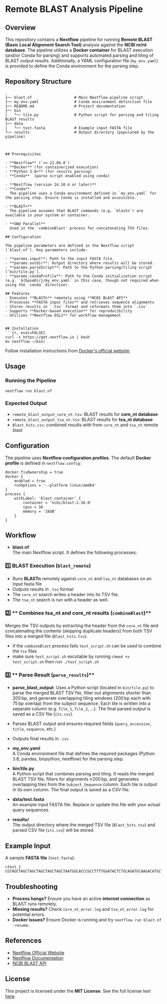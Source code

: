 
# Remote BLAST Analysis Pipeline

## Overview
This repository contains a **Nextflow** pipeline for running **Remote BLAST (Basic Local Alignment Search Tool)** analysis against the **NCBI nr/nt database**. The pipeline utilizes a **Docker container** for BLAST execution (and/or Conda for parsing) and supports automated parsing and tiling of BLAST output results. Additionally, a YAML configuration file (`my_env.yaml`) is provided to define the Conda environment for the parsing step.

## Repository Structure

```plaintext
.
├── blast.nf                   # Main Nextflow pipeline script
├── my_env.yaml                # Conda environment definition file
├── README.md                  # Project documentation
├── bin
│   └── tile.py                # Python script for parsing and tiling BLAST results
├── data
│   └── test.fasta             # Example input FASTA file
└── results                    # Output directory (populated by the pipeline)



## Prerequisites

- **Nextflow** (`>= 21.04.0`)
- **Docker** (for containerized execution)
- **Python 3.8+** (for results parsing)
- **Conda**  (parse script enabled using conda)

- **Nextflow (version 24.10.4 or later)**
- **Conda**  
  The pipeline uses a Conda environment defined in `my_env.yaml` for the parsing step. Ensure Conda is installed and accessible.

- **BLAST+**  
  The pipeline assumes that BLAST commands (e.g. `blastn`) are available in your system or container.

- **GNU Parallel**  
  Used in the `combineBlast` process for concatenating TSV files.

## Configuration

The pipeline parameters are defined in the Nextflow script (`blast.nf`). Key parameters include:

- **params.input**: Path to the input FASTA file.
- **params.outdir**: Output directory where results will be stored.
- **params.parseScript**: Path to the Python parsing/tiling script (`bin/tile.py`).
- **params.condaProfile**: Path to the Conda initialization script (e.g. `${baseDir}/my_env.yaml` in this case, though not required when using the `conda` directive).

## Features
- Executes **BLASTn** remotely using **NCBI BLAST API**
- Processes **FASTA input files** and retrieves sequence alignments
- Stores results in `.tsv` format and reformats them into `.csv`
- Supports **Docker-based execution** for reproducibility
- Utilizes **Nextflow DSL2** for workflow management


## Installation
```{r, eval=FALSE}
curl -s https://get.nextflow.io | bash
mv nextflow ~/bin/
```

Follow installation instructions from [Docker's official website](https://docs.docker.com/get-docker/).

## Usage
### Running the Pipeline
```{r, eval=FALSE}
nextflow run blast.nf 
```

### Expected Output
- `remote_blast_output_core_nt.tsv`: BLAST results for **core_nt database**
- `remote_blast_output_tsa_nt.tsv`: BLAST results for **tsa_nt database**
- `Blast_hits.csv`: combined results with from `core_nt` and `tsa_nt` remote blast

## Configuration
The pipeline uses **Nextflow configuration profiles**. The default **Docker profile** is defined in `nextflow.config`:
```{r, eval=FALSE}
docker.fixOwnership = true
docker {
    enabled = true
    runOptions = '--platform linux/amd64'
}
process {
    withLabel: 'blast_container' {
        container = 'ncbi/blast:2.16.0'
        cpus = 16
        memory = '16GB'
    }
}
```
  
## Workflow
- **blast.nf**  
The main Nextflow script. It defines the following processes:
### 1️⃣ **BLAST Execution (`blast_remote`)**
- Runs **BLASTn** remotely against `core_nt` and `tsa_nt` databases on an input fasta file
- Outputs results in `.tsv` format
- The `core_nt` search writes a header into its TSV file.
- The `tsa_nt` search is run with a header as well.

### 2️⃣ ** Combines tsa_nt and core_nt results  (`combineBlast`)** 
Merges the TSV outputs by extracting the header from the `core_nt` file and concatenating the contents (skipping duplicate headers) from both TSV files into a merged file (`Blast_hits.tsv`).
- if the `combineBlast` process fails `test_script.sh` can be used to combine the `tsv` files
- make sure `test_script.sh` excutable by running `chmod +x test_script.sh` then run `./test_script.sh`


### 3️⃣ ** Parse Result  (`parse_results`)**
- **parse_blast_output**: Uses a Python script (located in `bin/tile.py`) to parse the merged BLAST TSV file, filter out alignments shorter than 200 bp, and generate overlapping tiling windows (200 bp each with 75 bp overlap) from the subject sequence. Each tile is written into a separate column (e.g. `Tile_1`, `Tile_2`, …). The final parsed output is saved as a CSV file (`its.csv`).
- Parses BLAST output and ensures required fields (`query`, `accession`, `title`, `sequence`, etc.)
- Outputs final results in `.csv`

- **my_env.yaml**  
  A Conda environment file that defines the required packages (Python 3.8, pandas, biopython, nextflow) for the parsing step.

- **bin/tile.py**  
  A Python script that combines parsing and tiling. It reads the merged BLAST TSV file, filters for alignments ≥200 bp, and generates overlapping tiles from the `Subject_Sequence` column. Each tile is output in its own column. The final output is saved as a CSV file.

- **data/test.fasta**  
  An example input FASTA file. Replace or update this file with your actual query sequences.

- **results/**  
  The output directory where the merged TSV file (`Blast_hits.tsv`) and parsed CSV file (`its.csv`) will be stored.

## Example Input
A sample **FASTA file** (`test.fasta`):
```{r, eval=FALSE}
>test_1
CGTAGCTAGCTAGCTAGCTAGCTAGCTAATGGCACCCGCCTTTTGGATACTCTGCAGATGCAAGACATGCTCTAAACTCAGTCACCTGGATGCCGAGGGAATCAGAGTTTTTGGCCGCGAATGGAACAGAAACTCATCAACCTACAAACAACACCTCAGGATCCCCCCAGCCAAAGTATCAACTTCACGT
```

## Troubleshooting
- **Process hangs?** Ensure you have an active **internet connection** as BLAST runs remotely.
- **Missing results?** Check `core_nt_error.log` and `tsa_nt_error.log` for potential errors.
- **Docker issues?** Ensure Docker is running and try `nextflow run blast.nf -resume`.

## References
- [Nextflow Official Website](https://www.nextflow.io)
- [Nextflow Documentation](https://www.nextflow.io/docs/latest/)
- [NCBI BLAST API](https://blast.ncbi.nlm.nih.gov/Blast.cgi?PAGE_TYPE=BlastDocs)

## License
This project is licensed under the **MIT License**. See the full license text [here](https://opensource.org/licenses/MIT).

